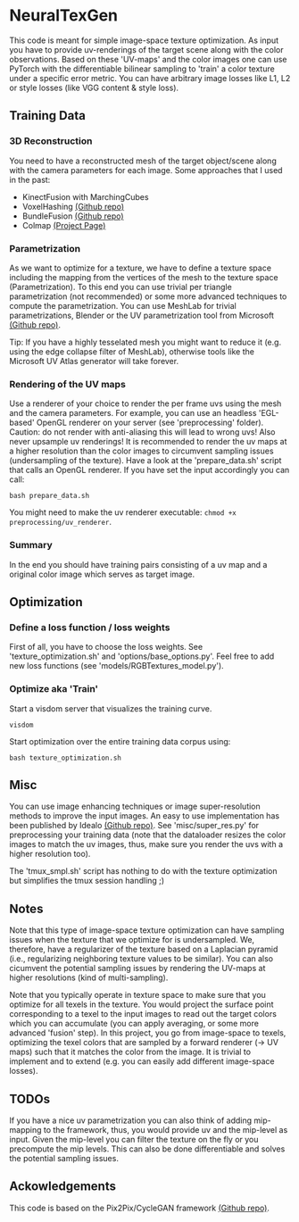 # NeuralTexGen

This code is meant for simple image-space texture optimization.
As input you have to provide uv-renderings of the target scene along with the color observations.
Based on these 'UV-maps' and the color images one can use PyTorch with the differentiable bilinear sampling to 'train' a color texture under a specific error metric.
You can have arbitrary image losses like L1, L2 or style losses (like VGG content & style loss).

## Training Data

### 3D Reconstruction
You need to have a reconstructed mesh of the target object/scene along with the camera parameters for each image.
Some approaches that I used in the past:
- KinectFusion with MarchingCubes
- VoxelHashing [(Github repo)](https://github.com/niessner/VoxelHashing)
- BundleFusion [(Github repo)](https://github.com/niessner/BundleFusion)
- Colmap [(Project Page)](https://colmap.github.io/)

### Parametrization
As we want to optimize for a texture, we have to define a texture space including the mapping from the vertices of the mesh to the texture space (Parametrization).
To this end you can use trivial per triangle parametrization (not recommended) or some more advanced techniques to compute the parametrization.
You can use MeshLab for trivial parametrizations, Blender or the UV parametrization tool from Microsoft [(Github repo)](https://github.com/microsoft/UVAtlas).

Tip: If you have a highly tesselated mesh you might want to reduce it (e.g. using the edge collapse filter of MeshLab), otherwise tools like the Microsoft UV Atlas generator will take forever.

### Rendering of the UV maps
Use a renderer of your choice to render the per frame uvs using the mesh and the camera parameters.
For example, you can use an headless 'EGL-based' OpenGL renderer on your server (see 'preprocessing' folder).
Caution: do not render with anti-aliasing this will lead to wrong uvs! Also never upsample uv renderings!
It is recommended to render the uv maps at a higher resolution than the color images to circumvent sampling issues (undersampling of the texture).
Have a look at the 'prepare_data.sh' script that calls an OpenGL renderer.
If you have set the input accordingly you can call:

```bash prepare_data.sh```

You might need to make the uv renderer executable: ```chmod +x preprocessing/uv_renderer```.

### Summary
In the end you should have training pairs consisting of a uv map and a original color image which serves as target image.

## Optimization

### Define a loss function / loss weights
First of all, you have to choose the loss weights.
See 'texture_optimization.sh' and 'options/base_options.py'.
Feel free to add new loss functions (see 'models/RGBTextures_model.py').

### Optimize aka 'Train'
Start a visdom server that visualizes the training curve.

```visdom```

Start optimization over the entire training data corpus using:

```bash texture_optimization.sh```


## Misc

You can use image enhancing techniques or image super-resolution methods to improve the input images.
An easy to use implementation has been published by Idealo [(Github repo)](https://github.com/idealo/image-super-resolution).
See 'misc/super_res.py' for preprocessing your training data (note that the dataloader resizes the color images to match the uv images, thus, make sure you render the uvs with a higher resolution too).

The 'tmux_smpl.sh' script has nothing to do with the texture optimization but simplifies the tmux session handling ;)

## Notes

Note that this type of image-space texture optimization can have sampling issues when the texture that we optimize for is undersampled.
We, therefore, have a regularizer of the texture based on a Laplacian pyramid (i.e., regularizing neighboring texture values to be similar).
You can also cicumvent the potential sampling issues by rendering the UV-maps at higher resolutions (kind of multi-sampling).

Note that you typically operate in texture space to make sure that you optimize for all texels in the texture.
You would project the surface point corresponding to a texel to the input images to read out the target colors which you can accumulate (you can apply averaging, or some more advanced 'fusion' step).
In this project, you go from image-space to texels, optimizing the texel colors that are sampled by a forward renderer (-> UV maps) such that it matches the color from the image.
It is trivial to implement and to extend (e.g. you can easily add different image-space losses).

## TODOs

If you have a nice uv parametrization you can also think of adding mip-mapping to the framework, thus, you would provide uv and the mip-level as input.
Given the mip-level you can filter the texture on the fly or you precompute the mip levels. This can also be done differentiable and solves the potential sampling issues.

## Ackowledgements
This code is based on the Pix2Pix/CycleGAN framework [(Github repo)](https://github.com/junyanz/pytorch-CycleGAN-and-pix2pix).